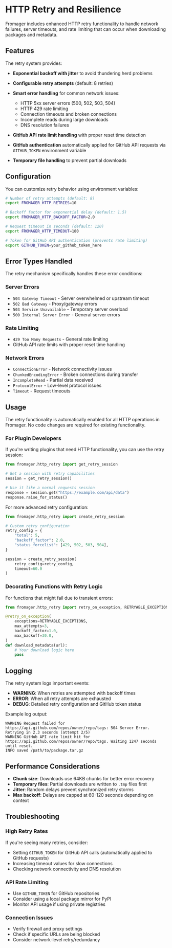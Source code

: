 # HTTP Retry and Resilience

Fromager includes enhanced HTTP retry functionality to handle network failures, server timeouts, and rate limiting that can occur when downloading packages and metadata.

## Features

The retry system provides:

- **Exponential backoff with jitter** to avoid thundering herd problems
- **Configurable retry attempts** (default: 8 retries)
- **Smart error handling** for common network issues:
  - HTTP 5xx server errors (500, 502, 503, 504)
  - HTTP 429 rate limiting
  - Connection timeouts and broken connections
  - Incomplete reads during large downloads
  - DNS resolution failures

- **GitHub API rate limit handling** with proper reset time detection
- **GitHub authentication** automatically applied for GitHub API requests via `GITHUB_TOKEN` environment variable
- **Temporary file handling** to prevent partial downloads

## Configuration

You can customize retry behavior using environment variables:

```bash
# Number of retry attempts (default: 8)
export FROMAGER_HTTP_RETRIES=10

# Backoff factor for exponential delay (default: 1.5)
export FROMAGER_HTTP_BACKOFF_FACTOR=2.0

# Request timeout in seconds (default: 120)
export FROMAGER_HTTP_TIMEOUT=180

# Token for GitHub API authentication (prevents rate limiting)
export GITHUB_TOKEN=your_github_token_here
```

## Error Types Handled

The retry mechanism specifically handles these error conditions:

### Server Errors

- `504 Gateway Timeout` - Server overwhelmed or upstream timeout
- `502 Bad Gateway` - Proxy/gateway errors
- `503 Service Unavailable` - Temporary server overload
- `500 Internal Server Error` - General server errors

### Rate Limiting

- `429 Too Many Requests` - General rate limiting
- GitHub API rate limits with proper reset time handling

### Network Errors

- `ConnectionError` - Network connectivity issues
- `ChunkedEncodingError` - Broken connections during transfer
- `IncompleteRead` - Partial data received
- `ProtocolError` - Low-level protocol issues
- `Timeout` - Request timeouts

## Usage

The retry functionality is automatically enabled for all HTTP operations in Fromager. No code changes are required for existing functionality.

### For Plugin Developers

If you're writing plugins that need HTTP functionality, you can use the retry session:

```python
from fromager.http_retry import get_retry_session

# Get a session with retry capabilities
session = get_retry_session()

# Use it like a normal requests session
response = session.get("https://example.com/api/data")
response.raise_for_status()
```

For more advanced retry configuration:

```python
from fromager.http_retry import create_retry_session

# Custom retry configuration
retry_config = {
    "total": 5,
    "backoff_factor": 2.0,
    "status_forcelist": [429, 502, 503, 504],
}

session = create_retry_session(
    retry_config=retry_config,
    timeout=60.0
)
```

### Decorating Functions with Retry Logic

For functions that might fail due to transient errors:

```python
from fromager.http_retry import retry_on_exception, RETRYABLE_EXCEPTIONS

@retry_on_exception(
    exceptions=RETRYABLE_EXCEPTIONS,
    max_attempts=3,
    backoff_factor=1.0,
    max_backoff=30.0,
)
def download_metadata(url):
    # Your download logic here
    pass
```

## Logging

The retry system logs important events:

- **WARNING**: When retries are attempted with backoff times
- **ERROR**: When all retry attempts are exhausted
- **DEBUG**: Detailed retry configuration and GitHub token status

Example log output:

```text
WARNING Request failed for https://api.github.com/repos/owner/repo/tags: 504 Server Error. Retrying in 2.3 seconds (attempt 2/5)
WARNING GitHub API rate limit hit for https://api.github.com/repos/owner/repo/tags. Waiting 1247 seconds until reset.
INFO saved /path/to/package.tar.gz
```

## Performance Considerations

- **Chunk size**: Downloads use 64KB chunks for better error recovery
- **Temporary files**: Partial downloads are written to `.tmp` files first
- **Jitter**: Random delays prevent synchronized retry storms
- **Max backoff**: Delays are capped at 60-120 seconds depending on context

## Troubleshooting

### High Retry Rates

If you're seeing many retries, consider:

- Setting `GITHUB_TOKEN` for GitHub API calls (automatically applied to GitHub requests)
- Increasing timeout values for slow connections
- Checking network connectivity and DNS resolution

### API Rate Limiting

- Use `GITHUB_TOKEN` for GitHub repositories
- Consider using a local package mirror for PyPI
- Monitor API usage if using private registries

### Connection Issues

- Verify firewall and proxy settings
- Check if specific URLs are being blocked
- Consider network-level retry/redundancy
